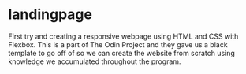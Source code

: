 # landingpage
First try and creating a responsive webpage using HTML and CSS with Flexbox. This is a part of The Odin Project and they gave us a black template to go off of so we can create the website from scratch using knowledge we accumulated throughout the program. 